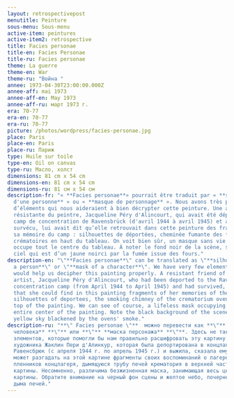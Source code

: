 ```yaml
---
layout: retrospectivepost
menutitle: Peinture
sous-menu: Sous-menu
active-item: peintures
active-item2: retrospective
title: Facies personae
title-en: Facies Personae
title-ru: Facies personae
theme: La guerre
theme-en: War
theme-ru: "Война "
annee: 1973-04-30T23:00:00.000Z
annee-aff: mai 1973
annee-aff-en: May 1973
annee-aff-ru: март 1973 г.
era: 70-77
era-en: 70-77
era-ru: 70-77
picture: /photos/wordpress/facies-personae.jpg
place: Paris
place-en: Paris
place-ru: Париж
type: Huile sur toile
type-en: Oil on canvas
type-ru: Масло, холст
dimensions: 81 cm x 54 cm
dimensions-en: 81 cm x 54 cm
dimensions-ru: 81 см x 54 см
description-fr: "« **Facies personae**» pourrait être traduit par « **silhouette
  d'une personne** » ou « **masque de personnage** ». Nous avons très peu
  d’éléments qui nous aideraient à bien décrypter cette peinture. Une amie
  résistante du peintre, Jacqueline Péry d'Alincourt, qui avait été déportée au
  camp de concentration de Ravensbrück (d'avril 1944 à avril 1945) et avait
  survécu, lui avait dit qu’elle retrouvait dans cette peinture des fragments de
  sa mémoire du camp : silhouettes de déportées, cheminée fumante des fours
  crématoires en haut du tableau. On voit bien sûr, un masque sans vie qui
  occupe tout le centre du tableau. À noter le fond noir de la scène, sauf le
  ciel qui est d’un jaune noirci par la fumée issue des fours."
description-en: "\"**Facies personae**\" can be translated as \"**silhouette of
  a person**\" or \"**mask of a character**\". We have very few elements that
  would help us decipher this painting properly. A resistant friend of the
  artist, Jacqueline Péry d'Alincourt, who had been deported to the Ravensbrück
  concentration camp (from April 1944 to April 1945) and had survived, told him
  that she could find in this painting fragments of her memories of the camp:
  silhouettes of deportees, the smoking chimney of the crematorium ovens at the
  top of the painting. We can see of course, a lifeless mask occupying the
  entire center of the painting. Note the black background of the scene and
  yellow sky blackened by the ovens' smoke."
description-ru: "**\" Facies personae \"**  можно перевести как **\"** **силуэт
  человека** **\"** или **\"** **маска персонажа** **\"**. Здесь не так много
  элементов, которые помогли бы нам правильно расшифровать эту картину.  Подруга
  художника Жаклин Пери д'Алинкур, которая была депортирована в концлагерь
  Равенсбрюк (с апреля 1944 г. по апрель 1945 г.) и выжила, сказала ему, что
  может разгадать на этой картине фрагменты своих воспоминаний о лагере: силуэты
  пленников концлагеря, дымящуюся трубу печей крематория в верхней части
  картины. Несомненно, различима безжизненная маска, занимающая весь центр
  картины. Обратите внимание на черный фон сцены и желтое небо, почерневшее от
  дыма печей."
---
```

